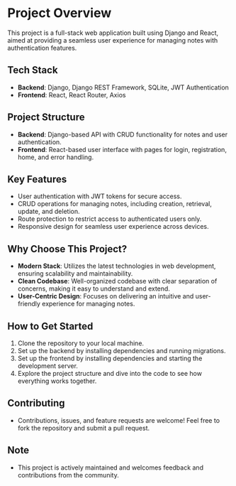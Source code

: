 # Project Overview

This project is a full-stack web application built using Django and React, aimed at providing a seamless user experience for managing notes with authentication features.

## Tech Stack
- **Backend**: Django, Django REST Framework, SQLite, JWT Authentication
- **Frontend**: React, React Router, Axios

## Project Structure
- **Backend**: Django-based API with CRUD functionality for notes and user authentication.
- **Frontend**: React-based user interface with pages for login, registration, home, and error handling.

## Key Features
- User authentication with JWT tokens for secure access.
- CRUD operations for managing notes, including creation, retrieval, update, and deletion.
- Route protection to restrict access to authenticated users only.
- Responsive design for seamless user experience across devices.

## Why Choose This Project?
- **Modern Stack**: Utilizes the latest technologies in web development, ensuring scalability and maintainability.
- **Clean Codebase**: Well-organized codebase with clear separation of concerns, making it easy to understand and extend.
- **User-Centric Design**: Focuses on delivering an intuitive and user-friendly experience for managing notes.

## How to Get Started
1. Clone the repository to your local machine.
2. Set up the backend by installing dependencies and running migrations.
3. Set up the frontend by installing dependencies and starting the development server.
4. Explore the project structure and dive into the code to see how everything works together.


## Contributing
- Contributions, issues, and feature requests are welcome! Feel free to fork the repository and submit a pull request.


## Note
- This project is actively maintained and welcomes feedback and contributions from the community.
